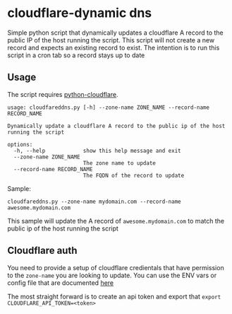 # cloudflare-dynamic dns

Simple python script that dynamically updates a cloudflare A record to the public IP of the host running the script.
This script will not create a new record and expects an existing record to exist.
The intention is to run this script in a cron tab so a record stays up to date

## Usage
The script requires [python-cloudflare](https://github.com/cloudflare/python-cloudflare#installation).

```
usage: cloudfareddns.py [-h] --zone-name ZONE_NAME --record-name RECORD_NAME

Dynamically update a cloudflare A record to the public ip of the host running the script

options:
  -h, --help            show this help message and exit
  --zone-name ZONE_NAME
                        The zone name to update
  --record-name RECORD_NAME
                        The FQDN of the record to update
 ```

 Sample:

 ```
 cloudfareddns.py --zone-name mydomain.com --record-name awesome.mydomain.com
 ```

 This sample will update the A record of `awesome.mydomain.com` to match the public ip of the host running the script

 ## Cloudflare auth
You need to provide a setup of cloudflare credientals that have permission to the `zone-name` you are looking to update.
You can use the ENV vars or config file that are documented [here](https://github.com/cloudflare/python-cloudflare#providing-cloudflare-username-and-api-key)

The most straight forward is to create an api token and export that `export CLOUDFLARE_API_TOKEN=<token>` 